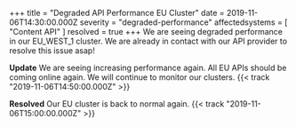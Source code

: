 +++
title = "Degraded API Performance EU Cluster"
date = 2019-11-06T14:30:00.000Z
severity = "degraded-performance"
affectedsystems = [
  "Content API"
]
resolved = true
+++
We are seeing degraded performance in our EU_WEST_1 cluster. We are already in contact with our API provider to resolve this issue asap!

**Update** We are seeing increasing performance again. All EU APIs should be coming online again. We will continue to monitor our clusters. {{< track "2019-11-06T14:50:00.000Z" >}}

**Resolved** Our EU cluster is back to normal again. {{< track "2019-11-06T15:00:00.000Z" >}}